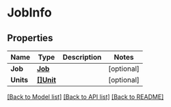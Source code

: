 # JobInfo

## Properties
Name | Type | Description | Notes
------------ | ------------- | ------------- | -------------
**Job** | [**Job**](Job.md) |  | [optional] 
**Units** | [**[]Unit**](Unit.md) |  | [optional] 

[[Back to Model list]](../README.md#documentation-for-models) [[Back to API list]](../README.md#documentation-for-api-endpoints) [[Back to README]](../README.md)


